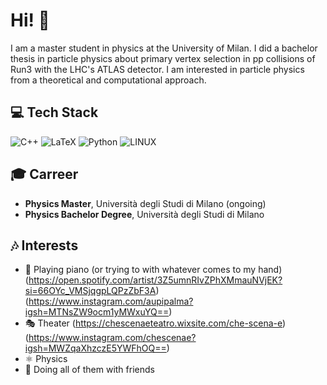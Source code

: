 # Hi! 👋

I am a master student in physics at the University of Milan. I did a bachelor thesis in particle physics about primary vertex selection in pp collisions of Run3 with the LHC's ATLAS detector.
I am interested in particle physics from a theoretical and computational approach.

## 💻 Tech Stack
![C++](https://img.shields.io/badge/c++-%2300599C.svg?style=for-the-badge&logo=c%2B%2B&logoColor=white) ![LaTeX](https://img.shields.io/badge/latex-%23008080.svg?style=for-the-badge&logo=latex&logoColor=white) ![Python](https://img.shields.io/badge/python-3670A0?style=for-the-badge&logo=python&logoColor=ffdd54) ![LINUX](https://img.shields.io/badge/Linux-FCC624?style=for-the-badge&logo=linux&logoColor=black) 

## 🎓 Carreer
- **Physics Master**, Università degli Studi di Milano (ongoing)
- **Physics Bachelor Degree**, Università degli Studi di Milano

## 🎶 Interests
- 🎹 Playing piano (or trying to with whatever comes to my hand)
    (https://open.spotify.com/artist/3Z5umnRIvZPhXMmauNVjEK?si=66OYc_VMSjqgpLQPzZbF3A)
    (https://www.instagram.com/aupipalma?igsh=MTNsZW9ocm1yMWxuYQ==)
- 🎭 Theater 
    (https://chescenaeteatro.wixsite.com/che-scena-e)
    (https://www.instagram.com/chescenae?igsh=MWZqaXhzczE5YWFhOQ==)
- ⚛️ Physics
- 👥 Doing all of them with friends
